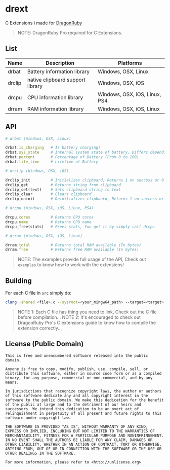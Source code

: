 # drext

C Extensions i made for [DragonRuby](https://dragonruby.org)

> NOTE: DragonRuby Pro required for C Extensions.

## List

| Name   | Description               | Platforms                     |
|--------|---------------------------|-------------------------------|
| drbat  | Battery information library | Windows, OSX, Linux         |
| drclip | native clipboard support library | Windows, OSX, iOS      |
| drcpu  | CPU information library | Windows, OSX, iOS, Linux, PS4   |
| drram  | RAM information library | Windows, OSX, iOS, Linux        |

## API

```rb
# drbat (Windows, OSX, Linux)

drbat.is_charging   # Is battery charging?
drbat.sys_state     # Internal system state of battery, Differs depending on OS
drbat.percent       # Percentage of Battery (From 0 to 100)
drbat.life_time     # Lifetime of Battery

# drclip (Windows, OSX, iOS)

drclip_init         # Initializes clipboard, Returns 1 on success or 0 on error
drclip_get          # Returns string from clipboard
drclip_set(text)    # Sets clipboard string to text
drclip_clear        # Clears clipboard
drclip_uninit       # Deinitializes clipboard, Returns 1 on success or 0 on error

# drcpu (Windows, OSX, iOS, Linux, PS4)

drcpu.cores         # Returns CPU cores
drcpu.name          # Returns CPU name
drcpu_free(stats)   # Frees stats, You get it by simply call drcpu

# drram (Windows, OSX, iOS, Linux)

drram.total         # Returns total RAM available (In bytes)
drram.free          # Returns free RAM available (In bytes)
```

> NOTE: The examples provide full usage of the API, Check out `examples` to know how to work with the extensions!

## Building

For each C file in `src` simply do:

```sh
clang -shared <file>.c --sysroot=<your_mingw64_path> --target=<target> -fuse-ld=lld -isystem <dragonruby_pro_include_path> -I. -o <shared_library>
```

> NOTE 1: Each C file has thing you need to link, Check out the C file before compilation...
> NOTE 2: It's encouraged to check out DragonRuby Pro's C extensions guide to know how to compile the extension correctly...

## License (Public Domain)

```
This is free and unencumbered software released into the public domain.

Anyone is free to copy, modify, publish, use, compile, sell, or
distribute this software, either in source code form or as a compiled
binary, for any purpose, commercial or non-commercial, and by any
means.

In jurisdictions that recognize copyright laws, the author or authors
of this software dedicate any and all copyright interest in the
software to the public domain. We make this dedication for the benefit
of the public at large and to the detriment of our heirs and
successors. We intend this dedication to be an overt act of
relinquishment in perpetuity of all present and future rights to this
software under copyright law.

THE SOFTWARE IS PROVIDED "AS IS", WITHOUT WARRANTY OF ANY KIND,
EXPRESS OR IMPLIED, INCLUDING BUT NOT LIMITED TO THE WARRANTIES OF
MERCHANTABILITY, FITNESS FOR A PARTICULAR PURPOSE AND NONINFRINGEMENT.
IN NO EVENT SHALL THE AUTHORS BE LIABLE FOR ANY CLAIM, DAMAGES OR
OTHER LIABILITY, WHETHER IN AN ACTION OF CONTRACT, TORT OR OTHERWISE,
ARISING FROM, OUT OF OR IN CONNECTION WITH THE SOFTWARE OR THE USE OR
OTHER DEALINGS IN THE SOFTWARE.

For more information, please refer to <http://unlicense.org>
```
